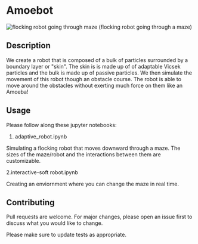 # Amoebot
![flocking robot going through maze](video.gif)
(flocking robot going through a maze)


## Description

We create a robot that is composed of a bulk of particles surrounded by a boundary layer or "skin". The skin is is made up of of adaptable Vicsek particles and the bulk is made up of passive particles. We then simulate the movement of this robot though an obstacle course. The robot is able to move around the obstacles without exerting much force on them like an Amoeba!

## Usage

Please follow along these jupyter notebooks:

1. adaptive_robot.ipynb 

Simulating a flocking robot that moves downward through a maze. The sizes of the maze/robot and the interactions between them are customizable.

2.interactive-soft robot.ipynb

Creating an enviornment where you can change the maze in real time.

## Contributing
Pull requests are welcome. For major changes, please open an issue first to discuss what you would like to change.

Please make sure to update tests as appropriate.



